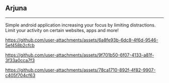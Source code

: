 ## Arjuna
___
Simple android application increasing your focus by limiting distractions.
Limit your activity on certain websites, apps and more!


https://github.com/user-attachments/assets/6a8fe93b-6dc8-4f6d-9546-5ef458b2cfcb



https://github.com/user-attachments/assets/9f701b50-6f07-4133-a81f-3f33a0cca7f3



https://github.com/user-attachments/assets/78ca1710-892f-4f82-9907-c405f704cf63


